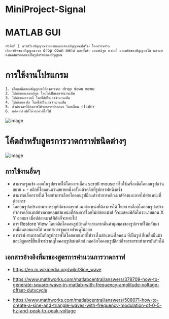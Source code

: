 # MiniProject-Signal 
# MATLAB GUI
    หัวข้อที่ 1 การสร้างสัญญาณรายคาบและแสดงสัญญาณที่สร้าง โดยสารมารถ  
    เลือกชนิดของสัญญาณจาก drop down menu และตั้งค่า แอมพลิจูด ความถี่ และเฟสของสัญญาณได้ แล้วแสดงผลลัพท์ออกมาเป็นรูปกราฟของสัญญาณ  
# การใช้งานโปรแกรม
    1. เลือกชนิดของสัญญาณที่ต้องการจาก drop down menu  
    2. ใส่ค่าของแอมพลิจูด โดยใส่เป็นเลขจำนวนเต็ม  
    3. ใส่ค่าของความถี่ โดยใส่เป็นเลขจำนวนเต็ม  
    4. ใส่ค่าของเฟส โดยใส่เป็นเลขจำนวนเต็ม
    5. ตั้งค่าเวลาที่ต้องการให้วาดกราฟออกมา โดยเลื่อน slider  
    6. แสดงกราฟที่ได้จากค่าที่ใส่ไป
![image](https://user-images.githubusercontent.com/66737255/142727005-6c3a8677-c1a7-464f-9957-e624cee667cc.png)

# โค้ดสำหรับสูตรการวาดกราฟชนิดต่างๆ
![image](https://user-images.githubusercontent.com/66737255/142727231-608fa565-42d4-4c86-8c1d-64aa556fce17.png)

## การใช้งานอื่นๆ
- สามารถซูมเข้า-ออกในรูปกราฟได้โดยการเลื่อน scroll mouse หรือใช้เครื่องมือไอคอนรูปแว่นขยาย + - คลิกที่ไอคอนแว่นขยายหนึ่งครั้งแล้วคลิกที่รูปกราฟหนึ่งครั้ง      
- สามารถเลื่อกราฟได้ โดยทำการเลือกไอคอนรูปมือแล้วทำการคลิกเมาส์ค้างและลากไปตำแหน่งที่ต้องการ  
- ไอคอนรูปแปรงสามารถระบุพิกัดของกราฟ ณ ตำแหน่งที่ต้องการได้ โดยการเลือกไอคอนรูปแปรง ทำการคลิกเมาส์ค้างลากคลุมตำแหน่งที่ต้องการโดยไม่ปล่อยเม้าส์ ก็จะแสดงพิกัดในระนาบแกน X Y ออกมา เมื่อปล่อยเมาส์พิกัดก็จะหายไป  
- การ Restore View โดยคลิกไอคอนรูปบ้านก็จะสามารถคืนค่ามุมมองของรูปกราฟให้กลับมาเหมือนตอนแรกได้ หากทำการซูมกราฟจนดูไม่ออก  
- การเซฟ สามารถบันทึกรูปกราฟได้โดยลากเมาส์ไปวางในตำแหน่งไอคอน ที่เป็นรูป สี่เหลี่มผืนผ้าและมีลูกศรชี้ขึ้นก็จะปรากฎไอคอนรูปแผ่นดิสก์ กดคลิกไอคอนรูปดิสก์ก็จะสามารถทำการบันทึกได้

## เอกสารอ้างอิงที่มาของสูตรการคำนวนการวาดกราฟ
- https://en.m.wikipedia.org/wiki/Sine_wave

- https://www.mathworks.com/matlabcentral/answers/378709-how-to-generate-square-wave-in-matlab-with-frequency-amplitude-voltage-offset-dutycycle

- https://www.mathworks.com/matlabcentral/answers/508071-how-to-create-a-sine-and-triangle-waves-with-frequency-modulation-of-0-5-hz-and-peak-to-peak-voltage
